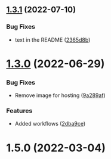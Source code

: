 ## [1.3.1](https://github.com/Pradumnasaraf/Pradumnasaraf/compare/v1.3.0...v1.3.1) (2022-07-10)


### Bug Fixes

* text in the README ([2365d8b](https://github.com/Pradumnasaraf/Pradumnasaraf/commit/2365d8b74f71e23a8cc029e7d2ddd4af9a501364))



# [1.3.0](https://github.com/Pradumnasaraf/Pradumnasaraf/compare/v1.2.0...v1.3.0) (2022-06-29)


### Bug Fixes

* Remove image for hosting ([9a289af](https://github.com/Pradumnasaraf/Pradumnasaraf/commit/9a289afecab95b0e0eaa18470fcab8a5cfd281d2))


### Features

* Added workflows ([2dba9ce](https://github.com/Pradumnasaraf/Pradumnasaraf/commit/2dba9cef5454a775cc5dc92a73c78e180bbe59e6))



# 1.5.0 (2022-03-04)



